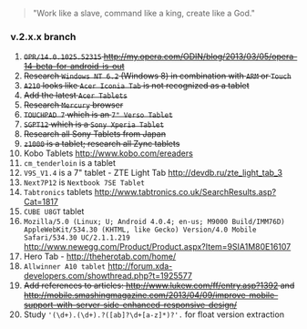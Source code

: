 > "Work like a slave, command like a king, create like a God."

### v.2.x.x branch

1. <s>`OPR/14.0.1025.52315` http://my.opera.com/ODIN/blog/2013/03/05/opera-14-beta-for-android-is-out</s>
1. <s>Research `Windows NT 6.2` (Windows 8) in combination with `ARM` or `Touch`</s>
1. <s>`A210` looks like `Acer Iconia Tab` is not recognized as a tablet</s>
1. <s>Add the latest `Acer Tablets`</s>
1. <s>Research `Mercury` browser</s>
1. <s>`TOUCHPAD 7` which is an `7" Verso Tablet`</s>
1. <s>`SGPT12` which is a `Sony Xperia Tablet`</s>
1. <s>Research all Sony Tablets from Japan</s>
1. <s>`z1000` is a tablet; research all Zync tablets</s>
1. Kobo Tablets http://www.kobo.com/ereaders
1. `cm_tenderloin` is a tablet
1. `V9S_V1.4` is a 7" tablet - ZTE Light Tab http://devdb.ru/zte_light_tab_3
1. `Next7P12` is `Nextbook 7SE Tablet`
1. `Tabtronics` tablets http://www.tabtronics.co.uk/SearchResults.asp?Cat=1817
1. `CUBE U8GT` tablet
1. `Mozilla/5.0 (Linux; U; Android 4.0.4; en-us; M9000 Build/IMM76D) AppleWebKit/534.30 (KHTML, like Gecko) Version/4.0 Mobile Safari/534.30 UC/2.1.1.219` http://www.newegg.com/Product/Product.aspx?Item=9SIA1M80E16107
1. Hero Tab - http://theherotab.com/home/
1. `Allwinner A10 tablet` http://forum.xda-developers.com/showthread.php?t=1925577
1. <s>Add references to articles: http://www.lukew.com/ff/entry.asp?1392 and http://mobile.smashingmagazine.com/2013/04/09/improve-mobile-support-with-server-side-enhanced-responsive-design/</s>
1. Study `'(\d+).(\d+).?([ab]?\d+[a-z]*)?'.` for float version extraction